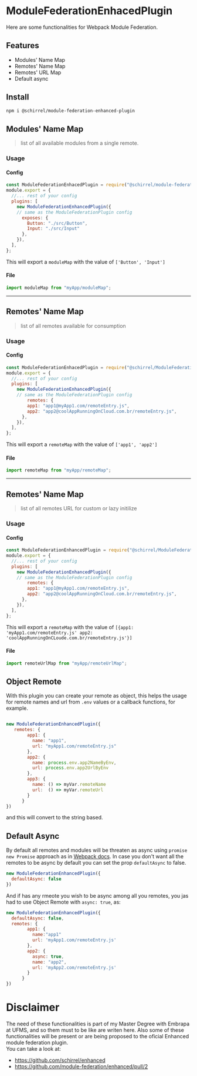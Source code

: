 # ModuleFederationEnhacedPlugin
Here are some functionalities for Webpack Module Federation.

##  Features
- Modules' Name Map
- Remotes' Name Map
- Remotes' URL Map
- Default async 



## Install
```sh
npm i @schirrel/module-federation-enhanced-plugin
```


## Modules' Name Map
> list of all available modules from a single remote. 
 
### Usage
#### Config
```js
const ModuleFederationEnhacedPlugin = require("@schirrel/module-federation-enhanced-plugin");
module.export = {
  //... rest of your config
  plugins: [
    new ModuleFederationEnhancedPlugin({
    // same as the ModuleFederationPlugin config
      exposes: {
        Button: "./src/Button",
        Input: "./src/Input"
      },
    }),
  ],
};
```
This will export a `moduleMap` with the value of `['Button', 'Input']`

#### File
```js
import moduleMap from "myApp/moduleMap";
```
______________________________________________________

## Remotes' Name Map
> list of all remotes available for consumption    
 
### Usage
#### Config
```js
const ModuleFederationEnhacedPlugin = require("@schirrel/ModuleFederationEnhancedPlugin");
module.export = {
  //... rest of your config
  plugins: [
    new ModuleFederationEnhancedPlugin({
    // same as the ModuleFederationPlugin config
        remotes: {
        app1: "app1@myApp1.com/remoteEntry.js",
        app2: "app2@coolAppRunningOnCloud.com.br/remoteEntry.js",
      },
    }),
  ],
};
```
This will export a `remoteMap` with the value of `['app1', 'app2']`

#### File
```js
import remoteMap from "myApp/remoteMap";
```

______________________________________________________

## Remotes' Name Map
>  list of all remotes URL for custom or lazy initilize    
 
### Usage
#### Config
```js
const ModuleFederationEnhancedPlugin = require("@schirrel/ModuleFederationEnhancedPlugin");
module.export = {
  //... rest of your config
  plugins: [
    new ModuleFederationEnhancedPlugin({
    // same as the ModuleFederationPlugin config
        remotes: {
        app1: "app1@myApp1.com/remoteEntry.js",
        app2: "app2@coolAppRunningOnCloud.com.br/remoteEntry.js",
      },
    }),
  ],
};
```
This will export a `remoteMap` with the value of `[{app1: 'myApp1.com/remoteEntry.js' app2: 'coolAppRunningOnCLoude.com.br/remoteEntry.js'}]`

#### File
```js
import remoteUrlMap from "myApp/remoteUrlMap";
```
## Object Remote
With this plugin you can create your remote as object, this helps the usage for remote names and url from `.env` values or a callback functions, for example.
```javascript

new ModuleFederationEnhancedPlugin({
   remotes: {
        app1: {
          name: "app1",
          url: "myApp1.com/remoteEntry.js"
        },
        app2: {
          name: process.env.app2NameByEnv,
          url: process.env.app2UrlByEnv
        },
        app3: {
          name: () => myVar.remoteName
          url:  () => myVar.remoteUrl
        }
      }
})
```
and this will convert to the string based.

## Default Async 
By default all remotes and modules will be threaten as async using `promise new Promise` approach as in [Webpack docs](https://webpack.js.org/concepts/module-federation/).
In case you don't want all the remotes to be async by default you can set the prop `defaultAsync` to false.
```javascript
new ModuleFederationEnhancedPlugin({
  defaultAsync: false
})
```
And if has any rmeote you wish to be async among all you remotes, you jas had to use Object Remote with `async: true`, as:
```javascript
new ModuleFederationEnhancedPlugin({
  defaultAsync: false,
  remotes: {
        app1: {
          name:"app1"
          url: 'myApp1.com/remoteEntry.js'
        },
        app2: {
          async: true,
          name: "app2",
          url: 'myApp2.com/remoteEntry.js'
        }
      }
})
````

# Disclaimer
The need of these functionalities is part of my Master Degree with Embrapa at UFMS, and so them must to be like are writen here.
Also some of these functionalities will be present or are being proposed to the oficial Enhanced module federation plugin.  
You can take a look at:
- https://github.com/schirrel/enhanced
- https://github.com/module-federation/enhanced/pull/2
